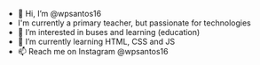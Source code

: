 - 👋 Hi, I’m @wpsantos16
- I'm currently a primary teacher, but passionate for technologies
- 👀 I’m interested in buses and learning (education)
- 🌱 I’m currently learning HTML, CSS and JS
- 📫 Reach me on Instagram @wpsantos16

<!---
wpsantos16/wpsantos16 is a ✨ special ✨ repository because its `README.md` (this file) appears on your GitHub profile.
You can click the Preview link to take a look at your changes.
--->
